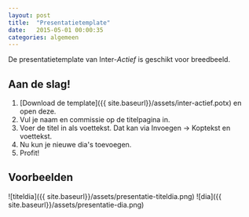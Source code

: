 ```yaml
---
layout: post
title:  "Presentatietemplate"
date:   2015-05-01 00:00:35
categories: algemeen
---
```

De presentatietemplate van Inter-*Actief* is geschikt voor breedbeeld.

Aan de slag!
------------
1. [Download de template]({{ site.baseurl}}/assets/inter-actief.potx) en open deze.
2. Vul je naam en commissie op de titelpagina in.
3. Voer de titel in als voettekst. Dat kan via Invoegen -> Koptekst en voettekst.
4. Nu kun je nieuwe dia's toevoegen.
5. Profit!

<style>
  img { border: 1px solid gray; margin: 10px 0; }
</style>

Voorbeelden
-----------
![titeldia]({{ site.baseurl}}/assets/presentatie-titeldia.png)
![dia]({{ site.baseurl}}/assets/presentatie-dia.png)

